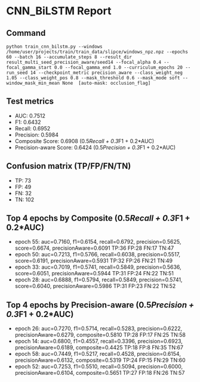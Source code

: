 # CNN_BiLSTM Report

## Command
```
python train_cnn_bilstm.py --windows /home/user/projects/train/train_data/slipce/windows_npz.npz --epochs 60 --batch 16 --accumulate_steps 8 --result_dir result_multi_seed_precision_aware/seed14 --focal_alpha 0.4 --focal_gamma_start 0.0 --focal_gamma_end 1.0 --curriculum_epochs 20 --run_seed 14 --checkpoint_metric precision_aware --class_weight_neg 1.05 --class_weight_pos 0.8 --mask_threshold 0.6 --mask_mode soft --window_mask_min_mean None  [auto-mask: occlusion_flag]
```

## Test metrics
- AUC: 0.7512
- F1: 0.6432
- Recall: 0.6952
- Precision: 0.5984
- Composite Score: 0.6908 (0.5*Recall + 0.3*F1 + 0.2*AUC)
- Precision-aware Score: 0.6424 (0.5*Precision + 0.3*F1 + 0.2*AUC)
## Confusion matrix (TP/FP/FN/TN)
- TP: 73
- FP: 49
- FN: 32
- TN: 102

## Top 4 epochs by Composite (0.5*Recall + 0.3*F1 + 0.2*AUC)
- epoch 55: auc=0.7160, f1=0.6154, recall=0.6792, precision=0.5625, score=0.6674, precisionAware=0.6091  TP:36 FP:28 FN:17 TN:47
- epoch 50: auc=0.7213, f1=0.5766, recall=0.6038, precision=0.5517, score=0.6191, precisionAware=0.5931  TP:32 FP:26 FN:21 TN:49
- epoch 33: auc=0.7019, f1=0.5741, recall=0.5849, precision=0.5636, score=0.6051, precisionAware=0.5944  TP:31 FP:24 FN:22 TN:51
- epoch 28: auc=0.6888, f1=0.5794, recall=0.5849, precision=0.5741, score=0.6040, precisionAware=0.5986  TP:31 FP:23 FN:22 TN:52

## Top 4 epochs by Precision-aware (0.5*Precision + 0.3*F1 + 0.2*AUC)
- epoch 26: auc=0.7270, f1=0.5714, recall=0.5283, precision=0.6222, precisionAware=0.6279, composite=0.5810  TP:28 FP:17 FN:25 TN:58
- epoch 14: auc=0.6800, f1=0.4557, recall=0.3396, precision=0.6923, precisionAware=0.6189, composite=0.4425  TP:18 FP:8 FN:35 TN:67
- epoch 58: auc=0.7449, f1=0.5217, recall=0.4528, precision=0.6154, precisionAware=0.6132, composite=0.5319  TP:24 FP:15 FN:29 TN:60
- epoch 52: auc=0.7253, f1=0.5510, recall=0.5094, precision=0.6000, precisionAware=0.6104, composite=0.5651  TP:27 FP:18 FN:26 TN:57

